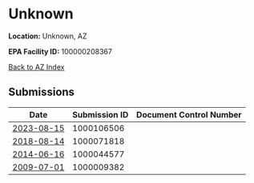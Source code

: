 # Unknown

**Location:** Unknown, AZ

**EPA Facility ID:** 100000208367

[Back to AZ Index](../../index.md)

## Submissions

| Date | Submission ID | Document Control Number |
|------|--------------|-------------------------|
| [2023-08-15](submissions/1000106506.md) | 1000106506 |  |
| [2018-08-14](submissions/1000071818.md) | 1000071818 |  |
| [2014-06-16](submissions/1000044577.md) | 1000044577 |  |
| [2009-07-01](submissions/1000009382.md) | 1000009382 |  |
